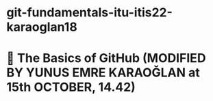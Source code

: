 # git-fundamentals-itu-itis22-karaoglan18
# :wave: The Basics of GitHub (MODIFIED BY YUNUS EMRE KARAOĞLAN at 15th OCTOBER, 14.42)